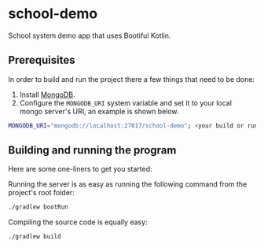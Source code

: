 # school-demo
School system demo app that uses Bootiful Kotlin.

## Prerequisites

In order to build and run the project there a few things that need to be done:

1. Install [MongoDB](https://www.mongodb.com/download-center?jmp=nav#community).
2. Configure the `MONGODB_URI` system variable and set it to your local mongo server's URI, an example is shown below.

```sh
MONGODB_URI="mongodb://localhost:27017/school-demo"; <your build or run command>
```

## Building and running the program

Here are some one-liners to get you started:

Running the server is as easy as running the following command from the project's root folder:

```sh
./gradlew bootRun
```

Compiling the source code is equally easy:

```sh
./gradlew build
```